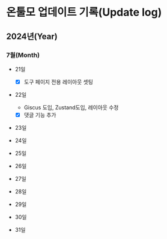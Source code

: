 # 온툴모 업데이트 기록(Update log)

## 2024년(Year)

### 7월(Month)

- 21일

  - [x] 도구 페이지 전용 레이아웃 셋팅

- 22일

  - Giscus 도입, Zustand도입, 레이아웃 수정
  - [x] 댓글 기능 추가

- 23일
- 24일
- 25일
- 26일
- 27일
- 28일
- 29일
- 30일
- 31일
